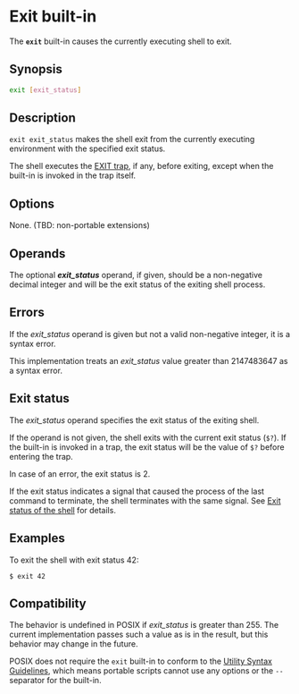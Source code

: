 # Exit built-in

The **`exit`** built-in causes the currently executing shell to exit.

## Synopsis

```sh
exit [exit_status]
```

## Description

`exit exit_status` makes the shell exit from the currently executing
environment with the specified exit status.

The shell executes the [EXIT trap](../termination.md#exit-trap), if any, before exiting, except when the built-in is invoked in the trap itself.

## Options

None. (TBD: non-portable extensions)

## Operands

The optional ***exit_status*** operand, if given, should be a non-negative
decimal integer and will be the exit status of the exiting shell process.

## Errors

If the *exit_status* operand is given but not a valid non-negative integer,
it is a syntax error.

This implementation treats an *exit_status* value greater than 2147483647 as
a syntax error.

## Exit status

The *exit_status* operand specifies the exit status of the exiting shell.

If the operand is not given, the shell exits with the current exit status
(`$?`). If the built-in is invoked in a trap, the exit status will be the
value of `$?` before entering the trap.

In case of an error, the exit status is 2.

If the exit status indicates a signal that caused the process of the last command to terminate, the shell terminates with the same signal. See [Exit status of the shell](../language/commands/exit_status.md#exit-status-of-the-shell) for details.

## Examples

To exit the shell with exit status 42:

<!-- markdownlint-disable MD014 -->
```shell
$ exit 42
```
<!-- markdownlint-enable MD014 -->

## Compatibility

The behavior is undefined in POSIX if *exit_status* is greater than 255.
The current implementation passes such a value as is in the result, but this
behavior may change in the future.

POSIX does not require the `exit` built-in to conform to the [Utility Syntax Guidelines](https://pubs.opengroup.org/onlinepubs/9799919799/basedefs/V1_chap12.html#tag_12_02), which means portable scripts cannot use any options or the `--` separator for the built-in.

